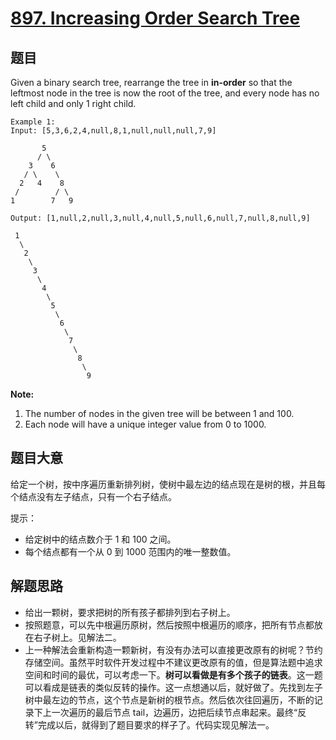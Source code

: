 # [897. Increasing Order Search Tree](https://leetcode.com/problems/increasing-order-search-tree/)


## 题目

Given a binary search tree, rearrange the tree in **in-order** so that the leftmost node in the tree is now the root of the tree, and every node has no left child and only 1 right child.

    Example 1:
    Input: [5,3,6,2,4,null,8,1,null,null,null,7,9]
    
           5
          / \
        3    6
       / \    \
      2   4    8
     /        / \ 
    1        7   9
    
    Output: [1,null,2,null,3,null,4,null,5,null,6,null,7,null,8,null,9]
    
     1
      \
       2
        \
         3
          \
           4
            \
             5
              \
               6
                \
                 7
                  \
                   8
                    \
                     9

**Note:**

1. The number of nodes in the given tree will be between 1 and 100.
2. Each node will have a unique integer value from 0 to 1000.


## 题目大意

给定一个树，按中序遍历重新排列树，使树中最左边的结点现在是树的根，并且每个结点没有左子结点，只有一个右子结点。


提示：

- 给定树中的结点数介于 1 和 100 之间。
- 每个结点都有一个从 0 到 1000 范围内的唯一整数值。


## 解题思路

- 给出一颗树，要求把树的所有孩子都排列到右子树上。
- 按照题意，可以先中根遍历原树，然后按照中根遍历的顺序，把所有节点都放在右子树上。见解法二。
- 上一种解法会重新构造一颗新树，有没有办法可以直接更改原有的树呢？节约存储空间。虽然平时软件开发过程中不建议更改原有的值，但是算法题中追求空间和时间的最优，可以考虑一下。**树可以看做是有多个孩子的链表**。这一题可以看成是链表的类似反转的操作。这一点想通以后，就好做了。先找到左子树中最左边的节点，这个节点是新树的根节点。然后依次往回遍历，不断的记录下上一次遍历的最后节点 tail，边遍历，边把后续节点串起来。最终“反转”完成以后，就得到了题目要求的样子了。代码实现见解法一。
